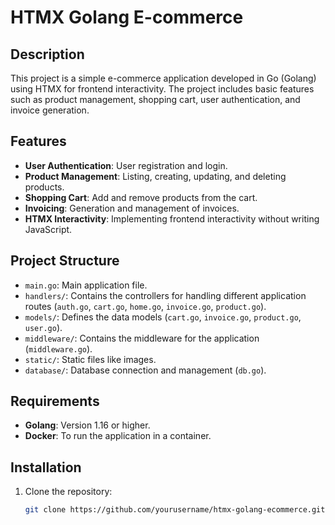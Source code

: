 # HTMX Golang E-commerce

## Description

This project is a simple e-commerce application developed in Go (Golang) using HTMX for frontend interactivity. The project includes basic features such as product management, shopping cart, user authentication, and invoice generation.

## Features

- **User Authentication**: User registration and login.
- **Product Management**: Listing, creating, updating, and deleting products.
- **Shopping Cart**: Add and remove products from the cart.
- **Invoicing**: Generation and management of invoices.
- **HTMX Interactivity**: Implementing frontend interactivity without writing JavaScript.

## Project Structure

- `main.go`: Main application file.
- `handlers/`: Contains the controllers for handling different application routes (`auth.go`, `cart.go`, `home.go`, `invoice.go`, `product.go`).
- `models/`: Defines the data models (`cart.go`, `invoice.go`, `product.go`, `user.go`).
- `middleware/`: Contains the middleware for the application (`middleware.go`).
- `static/`: Static files like images.
- `database/`: Database connection and management (`db.go`).

## Requirements

- **Golang**: Version 1.16 or higher.
- **Docker**: To run the application in a container.

## Installation

1. Clone the repository:
   ```sh
   git clone https://github.com/yourusername/htmx-golang-ecommerce.git

